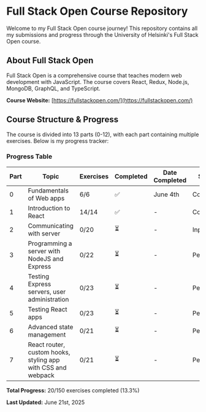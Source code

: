 # Full Stack Open Course Repository 

Welcome to my Full Stack Open course journey! This repository contains all my submissions and progress through the University of Helsinki's Full Stack Open course.

## About Full Stack Open

Full Stack Open is a comprehensive course that teaches modern web development with JavaScript. The course covers React, Redux, Node.js, MongoDB, GraphQL, and TypeScript.

**Course Website:** [https://fullstackopen.com/](https://fullstackopen.com/)

## Course Structure & Progress

The course is divided into 13 parts (0-12), with each part containing multiple exercises. Below is my progress tracker:

###  Progress Table

| Part | Topic | Exercises | Completed | Date Completed | Status |
|------|-------|-----------|-----------|----------------|---------|
| 0 | Fundamentals of Web apps | 6/6 | ✅ | June 4th | Complete |
| 1 | Introduction to React | 14/14 | ✅ | - | Complete |
| 2 | Communicating with server | 0/20 | ⏳ | - | Inprogress |
| 3 | Programming a server with NodeJS and Express | 0/22 | ⏳ | - | Pending |
| 4 | Testing Express servers, user administration | 0/23 | ⏳ | - | Pending |
| 5 | Testing React apps | 0/23 | ⏳ | - | Pending |
| 6 | Advanced state management | 0/21 | ⏳ | - | Pending |
| 7 | React router, custom hooks, styling app with CSS and webpack | 0/21 | ⏳ | - | Pending |

**Total Progress:** 20/150 exercises completed (13.3%)

**Last Updated:** June 21st, 2025

